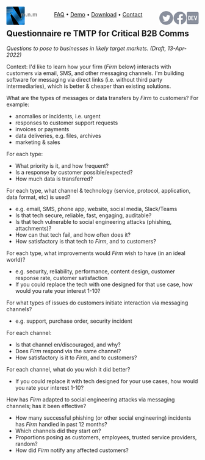 <script src="//gc.zgo.at/count.js" async
        data-goatcounter="https://mnmnotmail.goatcounter.com/count"></script>

<div style="text-align:center">
   <a href="/"><img align="left" style="margin-top:-12px" src="logo-48-bleed-bright.png">
      <div style="float:left; margin-left:-0.75em; font-weight:bold; color:#888">m.n.m</div></a>
   <a href="https://dev.to/mnmnotmail"      ><img height="36" align="right" src="icon-dev-gray.svg"></a>
   <a href="https://facebook.com/mnmnotmail"><img height="36" align="right" src="icon-fb-gray-58.png"></a>
   <a href="https://twitter.com/mnmnotmail" ><img height="36" align="right" src="icon-tw-gray.svg"></a>
   <a href="/faq.html">FAQ</a> &bull;
   <a href="/demo.html">Demo</a> &bull;
   <a href="/#download--startup">Download</a> &bull;
   <a href="/#got-an-issue-idea-insight">Contact</a>
</div>

## Questionnaire re TMTP for Critical B2B Comms

_Questions to pose to businesses in likely target markets. (Draft, 13-Apr-2022)_

Context: I'd like to learn how your firm (_Firm_ below) interacts with customers via email, SMS, and other messaging channels.
I'm building software for messaging via direct links (i.e. without third party intermediaries), 
which is better & cheaper than existing solutions.

What are the types of messages or data transfers by _Firm_ to customers? For example:
- anomalies or incidents, i.e. urgent
- responses to customer support requests
- invoices or payments
- data deliveries, e.g. files, archives
- marketing & sales

For each type:
- What priority is it, and how frequent?
- Is a response by customer possible/expected?
- How much data is transferred?

For each type, what channel & technology (service, protocol, application, data format, etc) is used?
- e.g. email, SMS, phone app, website, social media, Slack/Teams
- Is that tech secure, reliable, fast, engaging, auditable?
- Is that tech vulnerable to social engineering attacks (phishing, attachments)?
- How can that tech fail, and how often does it?
- How satisfactory is that tech to _Firm_, and to customers?

For each type, what improvements would _Firm_ wish to have (in an ideal world)?
- e.g. security, reliability, performance, content design, customer response rate, customer satisfaction
- If you could replace the tech with one designed for that use case, how would you rate your interest 1-10?

For what types of issues do customers initiate interaction via messaging channels?
- e.g. support, purchase order, security incident

For each channel:
- Is that channel en/discouraged, and why?
- Does _Firm_ respond via the same channel?
- How satisfactory is it to _Firm_, and to customers?

For each channel, what do you wish it did better?
- If you could replace it with tech designed for your use cases, how would you rate your interest 1-10?

How has _Firm_ adapted to social engineering attacks via messaging channels; has it been effective?
- How many successful phishing (or other social engineering) incidents has _Firm_ handled in past 12 months?
- Which channels did they start on?
- Proportions posing as customers, employees, trusted service providers, random?
- How did _Firm_ notify any affected customers?
